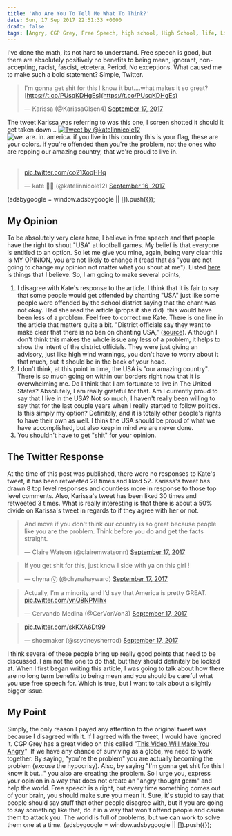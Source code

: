 ```yaml
---
title: 'Who Are You To Tell Me What To Think?'
date: Sun, 17 Sep 2017 22:51:33 +0000
draft: false
tags: [Angry, CGP Grey, Free Speech, high school, High School, life, Life Lessons, My Life, Never works out, Politics, Politics, Problems, Real Life, Real Life, trump, Twitter, USA]
---
```


I've done the math, its not hard to understand. Free speech is good, but there are absolutely positively no benefits to being mean, ignorant, non-accepting, racist, fascist, etcetera. Period. No exceptions. What caused me to make such a bold statement? Simple, Twitter.

> I'm gonna get shit for this I know it but....what makes it so great? [https://t.co/PUsqKDHgEs](https://t.co/PUsqKDHgEs)
> 
> — Karissa (@KarissaOlsen4) [September 17, 2017](https://twitter.com/KarissaOlsen4/status/909276342524403713)

The tweet Karissa was referring to was this one, I screen shotted it should it get taken down... [![Tweet by @katelinnicole12](https://www.ethohampton.com/wp-content/uploads/2017/09/Screenshot-from-2017-09-17-13-51-35.png)](https://twitter.com/katelinnicole12/status/909186014152867840) ![we. are. in. america. if you live in this country this is your flag, these are your colors. if you're offended then you're the problem, not the ones who are repping our amazing country, that we're proud to live in.](https://www.ethohampton.com/wp-content/uploads/2017/09/Screenshot-from-2017-09-17-13-52-03-e1505682046671.png)    

> [pic.twitter.com/co21XoqHHq](https://t.co/co21XoqHHq)
> 
> — kate 💫🌙 (@katelinnicole12) [September 16, 2017](https://twitter.com/katelinnicole12/status/909186014152867840)

(adsbygoogle = window.adsbygoogle || \[\]).push({});

My Opinion
----------

To be absolutely very clear here, I believe in free speech and that people have the right to shout "USA" at football games. My belief is that everyone is entitled to an option. So let me give you mine, again, being very clear this is MY OPINION, you are not likely to change it (read that as "you are not going to change my opinion not matter what you shout at me"). Listed [here](https://www.ethohampton.com/ethans-code-of-conduct/) is things that I believe. So, I am going to make several points,

1.  I disagree with Kate's response to the article. I think that it is fair to say that some people would get offended by chanting "USA" just like some people were offended by the school district saying that the chant was not okay. Had she read the article (props if she did)  this would have been less of a problem. Feel free to correct me Kate. There is one line in the article that matters quite a bit. "District officials say they want to make clear that there is no ban on chanting USA," ([source](http://sacramento.cbslocal.com/2017/09/14/high-school-usa-chant/)). Although I don't think this makes the whole issue any less of a problem, it helps to show the intent of the district officials. They were just giving an advisory, just like high wind warnings, you don't have to worry about it that much, but it should be in the back of your head.
2.  I don't think, at this point in time, the USA is "our amazing country". There is so much going on within our borders right now that it is overwhelming me. Do I think that I am fortunate to live in The United States? Absolutely, I am really grateful for that. Am I currently proud to say that I live in the USA? Not so much, I haven't really been willing to say that for the last couple years when I really started to follow politics. Is this simply my option? Definitely, and it is totally other people's rights to have their own as well. I think the USA should be proud of what we have accomplished, but also keep in mind we are never done.
3.  You shouldn't have to get "shit" for your opinion.

The Twitter Response
--------------------

At the time of this post was published, there were no responses to Kate's tweet, it has been retweeted 28 times and liked 52. Karissa's tweet has drawn 8 top level responses and countless more in response to those top level comments. Also, Karissa's tweet has been liked 30 times and retweeted 3 times. What is really interesting is that there is about a 50% divide on Karissa's tweet in regards to if they agree with her or not.  

> And move if you don't think our country is so great because people like you are the problem. Think before you do and get the facts straight.
> 
> — Claire Watson (@clairemwatsonn) [September 17, 2017](https://twitter.com/clairemwatsonn/status/909474516409081856)

> If you get shit for this, just know I side with ya on this girl !
> 
> — chyna ⓥ (@chynahayward) [September 17, 2017](https://twitter.com/chynahayward/status/909279689482440705)

> Actually, I’m a minority and I’d say that America is pretty GREAT. [pic.twitter.com/ynQ8NPMlhx](https://t.co/ynQ8NPMlhx)
> 
> — Cervando Medina (@CerVonVon3) [September 17, 2017](https://twitter.com/CerVonVon3/status/909510976122142720)

> [pic.twitter.com/skKXA6Dt99](https://t.co/skKXA6Dt99)
> 
> — shoemaker (@ssydneysherrod) [September 17, 2017](https://twitter.com/ssydneysherrod/status/909504914807709696)

I think several of these people bring up really good points that need to be discussed. I am not the one to do that, but they should definitely be looked at. When I first began writing this article, I was going to talk about how there are no long term benefits to being mean and you should be careful what you use free speech for. Which is true, but I want to talk about a slightly bigger issue.

My Point
--------

Simply, the only reason I payed any attention to the original tweet was because I disagreed with it. If I agreed with the tweet, I would have ignored it. CGP Grey has a great video on this called "[This Video Will Make You Angry](https://youtu.be/rE3j_RHkqJc)"  If we have any chance of surviving as a globe, we need to work together. By saying, "you're the problem" you are actually becoming the problem (excuse the hypocrisy). Also, by saying "I'm gonna get shit for this I know it but..." you also are creating the problem. So I urge you, express your opinion in a way that does not create an "angry thought germ" and help the world. Free speech is a right, but every time something comes out of your brain, you should make sure you mean it. Sure, it's stupid to say that people should say stuff that other people disagree with, but if you are going to say something like that, do it in a way that won't offend people and cause them to attack you. The world is full of problems, but we can work to solve them one at a time. (adsbygoogle = window.adsbygoogle || \[\]).push({});